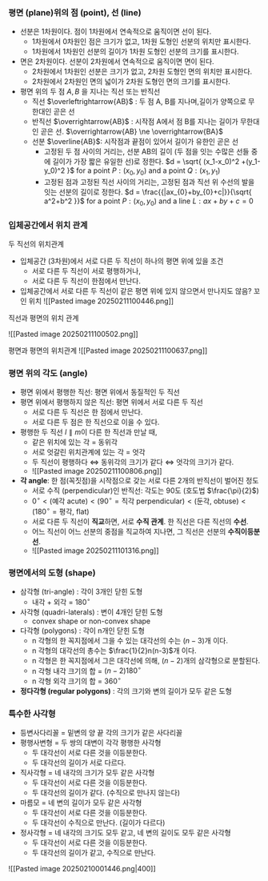 
### 평면 (plane)위의 점 (point), 선 (line)
- 선분은 1차원이다. 점이 1차원에서 연속적으로 움직이면 선이 된다.
	- 1차원에서 0차원인 점은 크기가 없고, 1차원 도형인 선분의 위치만 표시한다.
	- 1차원에서 1차원인 선분의 길이가 1차원 도형인 선분의 크기를 표시한다.
- 면은 2차원이다. 선분이 2차원에서 연속적으로 움직이면 면이 된다.
	- 2차원에서 1차원인 선분은 크기가 없고, 2차원 도형인 면의 위치만 표시한다.
	- 2차원에서 2차원인 면의 넓이가 2차원 도형인 면의 크기를 표시한다.
- 평면 위의 두 점 $A,B$ 을 지나는 직선 또는 반직선
	- 직선 $\overleftrightarrow{AB}$ : 두 점 A, B를 지나며,길이가 양쪽으로 무한대인 곧은 선
	- 반직선 $\overrightarrow{AB}$ : 시작점 A에서 점 B를 지나는 길이가 무한대인 곧은 선. $\overrightarrow{AB} \ne \overrightarrow{BA}$
	- 선분 $\overline{AB}$: 시작점과 끝점이 있어서 길이가 유한인 곧은 선
		- 고정된 두 점 사이의 거리는, 선분 AB의 길이 (두 점을 잇는 수많은 선들 중에 길이가 가장 짧은 유일한 선)로 정한다. $d = \sqrt{ (x_1-x_0)^2 +(y_1-y_0)^2 }$ for a point $P: (x_0,y_0)$ and a point $Q: (x_1,y_1)$
		- 고정된 점과 고정된 직선 사이의 거리는, 고정된 점과 직선 위 수선의 발을 잇는 선분의 길이로 정한다. $d = \frac{{|ax_{0}+by_{0}+c|}}{\sqrt{ a^2+b^2 }}$ for a point $P: (x_0, y_0)$ and a line $L: ax+by+c=0$

### 입체공간에서 위치 관계

두 직선의 위치관계
- 입체공간 (3차원)에서 서로 다른 두 직선이 하나의 평면 위에 있을 조건
	- 서로 다른 두 직선이 서로 평행하거나,
	- 서로 다른 두 직선이 한점에서 만난다.
- 입체공간에서 서로 다른 두 직선이 같은 평면 위에 있지 않으면서 만나지도 않음? 꼬인 위치
![[Pasted image 20250211100446.png]]

직선과 평면의 위치 관계

![[Pasted image 20250211100502.png]]

평면과 평면의 위치관계
![[Pasted image 20250211100637.png]]

### 평면 위의 각도 (angle)
- 평면 위에서 평행한 직선: 평면 위에서 동질적인 두 직선
- 평면 위에서 평행하지 않은 직선: 평면 위에서 서로 다른 두 직선
	- 서로 다른 두 직선은 한 점에서 만난다.
	- 서로 다른 두 점은 한 직선으로 이을 수 있다.
- 평행한 두 직선 $l \parallel m$이 다른 한 직선과 만날 때,
	- 같은 위치에 있는 각 = 동위각
	- 서로 엇갈린 위치관계에 있는 각 = 엇각
	- 두 직선이 평행하다 $\iff$ 동위각의 크기가 같다 $\iff$ 엇각의 크기가 같다.
	- ![[Pasted image 20250211100806.png]]
- **각 angle**: 한 점(꼭짓점)을 시작점으로 갖는 서로 다른 2개의 반직선이 벌어진 정도
	- 서로 수직 (perpendicular)인 반직선: 각도는 90도 (호도법 $\frac{\pi}{2}$)
	- $0^\circ < (\text{예각 acute}) < (90^\circ = \text{직각 perpendicular})< (\text{둔각, obtuse}) < (180^\circ = \text{평각, flat})$
	- 서로 다른 두 직선이 **직교**하면, 서로 **수직 관계**. 한 직선은 다른 직선의 **수선**.
	- 어느 직선이 어느 선분의 중점을 직교하여 지나면, 그 직선은 선분의 **수직이등분선**.
	- ![[Pasted image 20250211101316.png]]



### 평면에서의 도형 (shape)
- 삼각형 (tri-angle) : 각이 3개인 닫힌 도형
	- 내각 + 외각 = $180^\circ$
- 사각형 (quadri-laterals) : 변이 4개인 닫힌 도형
	- convex shape or non-convex shape
- 다각형 (polygons) : 각이 n개인 닫힌 도형
	- n 각형의 한 꼭지점에서 그을 수 있는 대각선의 수는 $(n-3)$개 이다.
	- n 각형의 대각선의 총수는 $\frac{1}{2}n(n-3)$개 이다.
	- n 각형은 한 꼭지점에서 그은 대각선에 의해, $(n-2)$개의 삼각형으로 분할된다.
	- n 각형 내각 크기의 합 = $(n-2)180^\circ$
	- n 각형 외각 크기의 합 = $360^\circ$ 
- **정다각형 (regular polygons)** : 각의 크기와 변의 길이가 모두 같은 도형

### 특수한 사각형

- 등변사다리꼴 = 밑변의 양 끝 각의 크기가 같은 사다리꼴
- 평행사변형 = 두 쌍의 대변이 각각 평행한 사각형
	- 두 대각선이 서로 다른 것을 이등분한다.
	- 두 대각선의 길이가 서로 다르다.
- 직사각형 = 네 내각의 크기가 모두 같은 사각형
	- 두 대각선이 서로 다른 것을 이등분한다.
	- 두 대각선의 길이가 같다. (수직으로 만나지 않는다)
- 마름모 = 네 변의 길이가 모두 같은 사각형
	- 두 대각선이 서로 다른 것을 이등분한다.
	- 두 대각선이 수직으로 만난다. (길이가 다르다)
- 정사각형 = 네 내각의 크기도 모두 같고, 네 변의 길이도 모두 같은 사각형
	- 두 대각선이 서로 다른 것을 이등분한다.
	- 두 대각선의 길이가 같고, 수직으로 만난다.

![[Pasted image 20250210001446.png|400]]

